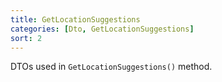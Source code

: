```yaml
---
title: GetLocationSuggestions
categories: [Dto, GetLocationSuggestions]
sort: 2
---
```


DTOs used in `GetLocationSuggestions()` method.